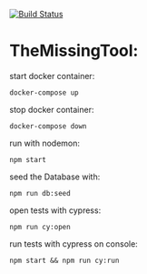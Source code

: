 [![Build Status](https://travis-ci.com/JuliaZamaitat/TheMissingTool.svg?token=fCqNQfj69cyZrUVtsikf&branch=master)](https://travis-ci.com/JuliaZamaitat/TheMissingTool)

# TheMissingTool:

start docker container:

`docker-compose up`

stop docker container:

`docker-compose down`

run with nodemon:

`npm start`

seed the Database with:

`npm run db:seed`

open tests with cypress:

`npm run cy:open`

run tests with cypress on console:


`npm start && npm run cy:run`



